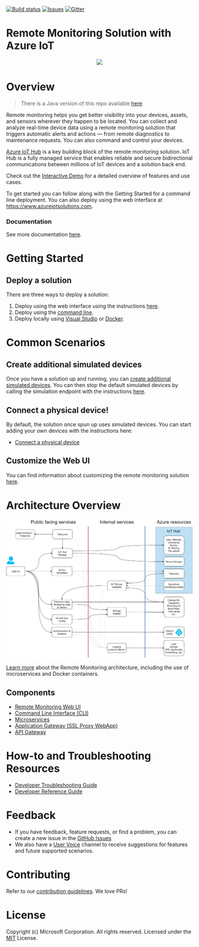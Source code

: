 [![Build status][build-badge]][build-url]
[![Issues][issues-badge]][issues-url]
[![Gitter][gitter-badge]][gitter-url]

Remote Monitoring Solution with Azure IoT
========
<div align="center">
<img src="https://user-images.githubusercontent.com/33666587/39657377-33612fc8-4fbc-11e8-98a8-58906236238a.png" width="600" height="auto"/>
</div>

Overview
========
> There is a Java version of this repo available [here](https://github.com/Azure/azure-iot-pcs-remote-monitoring-java)

Remote monitoring helps you get better visibility into your devices, assets, and
sensors wherever they happen to be located. You can collect and analyze real-time
device data using a remote monitoring solution that triggers automatic alerts and
actions — from remote diagnostics to maintenance requests. You can also command and
control your devices.

[Azure IoT Hub][iot-hub]
is a key building block of the remote monitoring solution. IoT Hub is a fully
managed service that enables reliable and secure bidirectional communications between
millions of IoT devices and a solution back end.

Check out the [Interactive Demo](http://www.microsoftazureiotsuite.com/demos/remotemonitoring)
for a detailed overview of features and use cases.

To get started you can follow along with the Getting Started for a command line deployment. You can also deploy using the web interface at https://www.azureiotsolutions.com.

### Documentation
See more documentation [here](https://docs.microsoft.com/azure/iot-suite/).

Getting Started
===============

## Deploy a solution
There are three ways to deploy a solution:
1) Deploy using the web interface using the instructions [here](https://docs.microsoft.com/azure/iot-suite/iot-suite-remote-monitoring-deploy).
2) Deploy using the [command line](https://docs.microsoft.com/azure/iot-suite/iot-suite-remote-monitoring-deploy-cli).
3) Deploy locally using [Visual Studio](https://docs.microsoft.com/en-us/azure/iot-accelerators/iot-accelerators-remote-monitoring-deploy-local) or [Docker](https://docs.microsoft.com/en-us/azure/iot-accelerators/iot-accelerators-remote-monitoring-deploy-local-docker). 

Common Scenarios
================
## Create additional simulated devices
Once you have a solution up and running, you can [create additional simulated devices](https://docs.microsoft.com/azure/iot-suite/iot-suite-remote-monitoring-test). You can then stop the default simulated devices by calling the simulation endpoint with the instructions [here](https://github.com/Azure/device-simulation-dotnet/wiki/%5BAPI-Specifications%5D-Simulations#stop-simulation).

## Connect a physical device!
By default, the solution once spun up uses simulated devices. You can start adding your
own devices with the instructions here: 
* [Connect a physical device](https://docs.microsoft.com/azure/iot-suite/iot-suite-connecting-devices-node)

## Customize the Web UI
You can find information about customizing the remote monitoring solution [here](https://docs.microsoft.com/azure/iot-suite/iot-suite-remote-monitoring-customize).

Architecture Overview
=====================
![alt text](https://raw.githubusercontent.com/Azure/azure-iot-pcs-remote-monitoring-dotnet/master/docs/architecture.png)

[Learn more](https://docs.microsoft.com/azure/iot-suite/iot-suite-remote-monitoring-sample-walkthrough) about the Remote Monitoring architecture, including the use of microservices and Docker containers.

## Components
* [Remote Monitoring Web UI](https://github.com/Azure/pcs-remote-monitoring-webui)
* [Command Line Interface (CLI)](https://github.com/Azure/pcs-cli)
* [Microservices](https://github.com/Azure/remote-monitoring-services-dotnet)
* [Application Gateway (SSL Proxy WebApp)](https://github.com/Azure/reverse-proxy-dotnet)
* [API Gateway](https://github.com/Azure/azure-iot-pcs-remote-monitoring-dotnet/tree/master/reverse-proxy)

How-to and Troubleshooting Resources
====================================
* [Developer Troubleshooting Guide](https://github.com/Azure/azure-iot-pcs-remote-monitoring-dotnet/wiki/Developer-Troubleshooting-Guide)
* [Developer Reference Guide](https://github.com/Azure/azure-iot-pcs-remote-monitoring-dotnet/wiki/Developer-Reference-Guide#running-all-pcs-microservices-locally)

Feedback
========
* If you have feedback, feature requests, or find a problem, you can create
  a new issue in the [GitHub Issues][issues-url]
* We also have a [User Voice](https://feedback.azure.com/forums/321918-azure-iot) channel to receive suggestions for features and future supported scenarios.

Contributing
============
Refer to our [contribution guidelines](docs/CONTRIBUTING.md). We love PRs!

License
=======
Copyright (c) Microsoft Corporation. All rights reserved.
Licensed under the [MIT](LICENSE) License.

[build-badge]: https://solutionaccelerators.visualstudio.com/RemoteMonitoring/_apis/build/status/Consolidated%20Repo
[build-url]: https://solutionaccelerators.visualstudio.com/RemoteMonitoring/_build/latest?definitionId=22
[issues-badge]: https://img.shields.io/github/issues/azure/azure-iot-pcs-remote-monitoring-dotnet.svg
[issues-url]: https://github.com/azure/azure-iot-pcs-remote-monitoring-dotnet/issues
[gitter-badge]: https://img.shields.io/gitter/room/azure/iot-solutions.js.svg
[gitter-url]: https://gitter.im/Azure/iot-solutions
[azure-active-directory]: https://azure.microsoft.com/services/active-directory
[iot-hub]: https://azure.microsoft.com/services/iot-hub
[cosmos-db]: https://azure.microsoft.com/services/cosmos-db
[container-service]: https://azure.microsoft.com/services/container-service
[storage-account]: https://docs.microsoft.com/azure/storage/common/storage-introduction#types-of-storage-accounts
[virtual-machines]: https://azure.microsoft.com/services/virtual-machines
[web-application]: https://azure.microsoft.com/services/app-service/web
